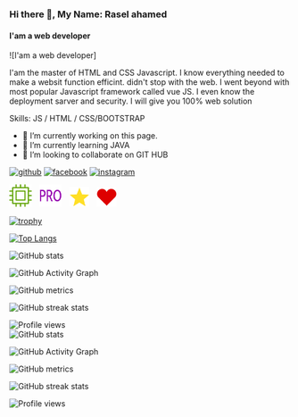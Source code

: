 
### Hi there 👋, My Name: Rasel ahamed
#### I'am a web developer
![I'am a web developer]

I'am the master of HTML and CSS Javascript. I know everything needed to make a websit function efficint. didn't stop with the web. I went beyond with most popular Javascript framework called vue JS. I even know the deployment sarver and security. I will give you 100% web solution

Skills:  JS / HTML / CSS/BOOTSTRAP

- 🔭 I’m currently working on this page. 
- 🌱 I’m currently learning JAVA 
- 👯 I’m looking to collaborate on GIT HUB 


[<img src='https://cdn.jsdelivr.net/npm/simple-icons@3.0.1/icons/github.svg' alt='github' height='40'>](https://github.com/raselahamed)  [<img src='https://cdn.jsdelivr.net/npm/simple-icons@3.0.1/icons/facebook.svg' alt='facebook' height='40'>](https://www.facebook.com/najmulhossen)  [<img src='https://cdn.jsdelivr.net/npm/simple-icons@3.0.1/icons/instagram.svg' alt='instagram' height='40'>](https://www.instagram.com/najmul/)  

<a href='https://docs.github.com/en/developers'><img src='https://raw.githubusercontent.com/acervenky/animated-github-badges/master/assets/devbadge.gif' width='40' height='40'></a> <a href='https://github.com/pricing'><img src='https://raw.githubusercontent.com/acervenky/animated-github-badges/master/assets/pro.gif' width='40' height='40'></a> <a href='https://stars.github.com/'><img src='https://raw.githubusercontent.com/acervenky/animated-github-badges/master/assets/starbadge.gif' width='35' height='35'></a> <a href='https://docs.github.com/en/github/supporting-the-open-source-community-with-github-sponsors'><img src='https://raw.githubusercontent.com/acervenky/animated-github-badges/master/assets/sponsorbadge.gif' width='35' height='35'></a> 

[![trophy](https://github-profile-trophy.vercel.app/?username=raselahamed)](https://github.com/ryo-ma/github-profile-trophy)

[![Top Langs](https://github-readme-stats.vercel.app/api/top-langs/?username=raselahamed)](https://github.com/anuraghazra/github-readme-stats)

![GitHub stats](https://github-readme-stats.vercel.app/api?username=raselahamed&show_icons=true)  

![GitHub Activity Graph](https://activity-graph.herokuapp.com/graph?username=raselahamed)  

![GitHub metrics](https://metrics.lecoq.io/raselahamed)  

![GitHub streak stats](https://github-readme-streak-stats.herokuapp.com/?user=raselahamed)  

![Profile views](https://gpvc.arturio.dev/raselahamed)  
![GitHub stats](https://github-readme-stats.vercel.app/api?username=raselahamed2&show_icons=true)  

![GitHub Activity Graph](https://activity-graph.herokuapp.com/graph?username=raselahamed2)  

![GitHub metrics](https://metrics.lecoq.io/raselahamed2)  

![GitHub streak stats](https://github-readme-streak-stats.herokuapp.com/?user=raselahamed2)  

![Profile views](https://gpvc.arturio.dev/raselahamed2)  

